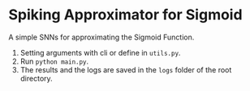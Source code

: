 # Spiking Approximator for Sigmoid

A simple SNNs for approximating the Sigmoid Function.



1. Setting arguments with cli or define in `utils.py`.
2. Run `python main.py`.
3. The results and the logs are saved in the `logs` folder of the root directory.



